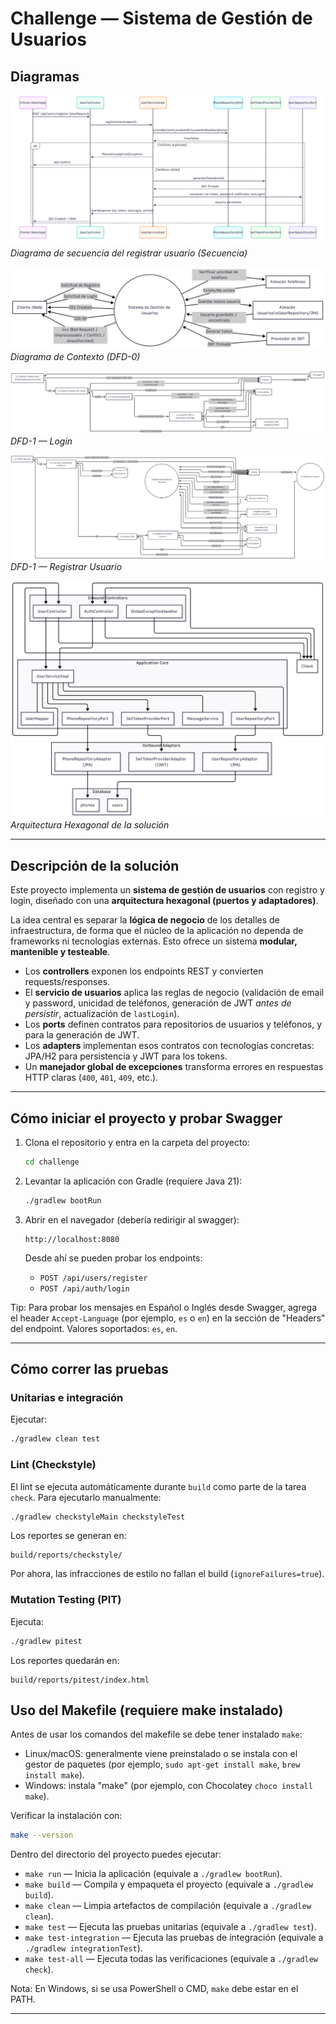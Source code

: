 # Challenge — Sistema de Gestión de Usuarios

## Diagramas

![Secuencia](secuencia.png)  
*Diagrama de secuencia del registrar usuario (Secuencia)*

![DFD 0](DFD%200.png)  
*Diagrama de Contexto (DFD-0)*

![DFD 1 Login](DFD%201%20Login.png)  
*DFD-1 — Login*

![DFD 1 Registrar](DFD%201%20registrar.png)  
*DFD-1 — Registrar Usuario*

![Arquitectura](Architecture.png)  
*Arquitectura Hexagonal de la solución*

---

## Descripción de la solución

Este proyecto implementa un **sistema de gestión de usuarios** con registro y login, diseñado con una **arquitectura hexagonal (puertos y adaptadores)**.

La idea central es separar la **lógica de negocio** de los detalles de infraestructura, de forma que el núcleo de la aplicación no dependa de frameworks ni tecnologías externas. Esto ofrece un sistema **modular, mantenible y testeable**.

- Los **controllers** exponen los endpoints REST y convierten requests/responses.
- El **servicio de usuarios** aplica las reglas de negocio (validación de email y password, unicidad de teléfonos, generación de JWT *antes de persistir*, actualización de `lastLogin`).
- Los **ports** definen contratos para repositorios de usuarios y teléfonos, y para la generación de JWT.
- Los **adapters** implementan esos contratos con tecnologías concretas: JPA/H2 para persistencia y JWT para los tokens.
- Un **manejador global de excepciones** transforma errores en respuestas HTTP claras (`400`, `401`, `409`, etc.).

---

## Cómo iniciar el proyecto y probar Swagger

1. Clona el repositorio y entra en la carpeta del proyecto:

   ```bash
   cd challenge
   ```

2. Levantar la aplicación con Gradle (requiere Java 21):

   ```bash
   ./gradlew bootRun
   ```

3. Abrir en el navegador (debería redirigir al swagger):

   ```
   http://localhost:8080
   ```

   Desde ahí se pueden probar los endpoints:
   - `POST /api/users/register`
   - `POST /api/auth/login`

Tip: Para probar los mensajes en Español o Inglés desde Swagger, agrega el header `Accept-Language` (por ejemplo, `es` o `en`) en la sección de "Headers" del endpoint. Valores soportados: `es`, `en`.

---

## Cómo correr las pruebas

### Unitarias e integración
Ejecutar:
```bash
./gradlew clean test
```

### Lint (Checkstyle)
El lint se ejecuta automáticamente durante `build` como parte de la tarea `check`.
Para ejecutarlo manualmente:
```bash
./gradlew checkstyleMain checkstyleTest
```
Los reportes se generan en:
```
build/reports/checkstyle/
```
Por ahora, las infracciones de estilo no fallan el build (`ignoreFailures=true`).

### Mutation Testing (PIT)
Ejecuta:
```bash
./gradlew pitest
```

Los reportes quedarán en:
```
build/reports/pitest/index.html
```

## Uso del Makefile (requiere make instalado)

Antes de usar los comandos del makefile se debe tener instalado `make`:
- Linux/macOS: generalmente viene preinstalado o se instala con el gestor de paquetes (por ejemplo, `sudo apt-get install make`, `brew install make`).
- Windows: instala "make" (por ejemplo, con Chocolatey `choco install make`).

Verificar la instalación con:
```bash
make --version
```

Dentro del directorio del proyecto puedes ejecutar:
- `make run` — Inicia la aplicación (equivale a `./gradlew bootRun`).
- `make build` — Compila y empaqueta el proyecto (equivale a `./gradlew build`).
- `make clean` — Limpia artefactos de compilación (equivale a `./gradlew clean`).
- `make test` — Ejecuta las pruebas unitarias (equivale a `./gradlew test`).
- `make test-integration` — Ejecuta las pruebas de integración (equivale a `./gradlew integrationTest`).
- `make test-all` — Ejecuta todas las verificaciones (equivale a `./gradlew check`).

Nota: En Windows, si se usa PowerShell o CMD, `make` debe estar en el PATH.

---
